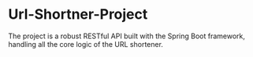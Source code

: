 # Url-Shortner-Project
The project is a robust RESTful API built with the Spring Boot framework, handling all the core logic of the URL shortener.
